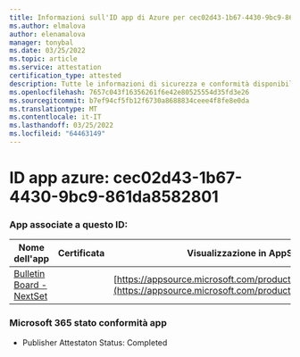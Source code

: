 ```yaml
---
title: Informazioni sull'ID app di Azure per cec02d43-1b67-4430-9bc9-861da8582801
ms.author: elmalova
author: elenamalova
manager: tonybal
ms.date: 03/25/2022
ms.topic: article
ms.service: attestation
certification_type: attested
description: Tutte le informazioni di sicurezza e conformità disponibili per cec02d43-1b67-4430-9bc9-861da8582801.
ms.openlocfilehash: 7657c043f16356261f6e42e80525554d35fd3e26
ms.sourcegitcommit: b7ef94cf5fb12f6730a8688834ceee4f8fe8e0da
ms.translationtype: MT
ms.contentlocale: it-IT
ms.lasthandoff: 03/25/2022
ms.locfileid: "64463149"
---
```

# <a name="azure-app-id-cec02d43-1b67-4430-9bc9-861da8582801"></a>ID app azure: cec02d43-1b67-4430-9bc9-861da8582801


### <a name="apps-associated-with-this-id"></a>App associate a questo ID:
| **Nome dell'app** | **Certificata** | **Visualizzazione in AppSource** |
|--------------|---------------|-----------------------|
| [Bulletin Board - NextSet](../forward/WA200002122.md) |  | [https://appsource.microsoft.com/product/office/WA200002122](https://appsource.microsoft.com/product/office/WA200002122) |

### <a name="microsoft-365-app-compliance-status"></a>Microsoft 365 stato conformità app
- Publisher Attestaton Status: Completed
